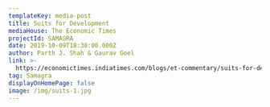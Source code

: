 ```yaml
---
templateKey: media-post
title: Suits for Development
mediaHouse: The Economic Times
projectId: SAMAGRA
date: 2019-10-09T18:30:00.000Z
author: Parth J. Shah & Gaurav Goel
link: >-
  https://economictimes.indiatimes.com/blogs/et-commentary/suits-for-development/
tag: Samagra
displayOnHomePage: false
image: /img/suits-1.jpg
---
```


